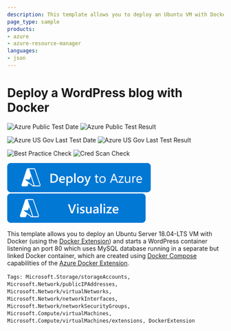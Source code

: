 ```yaml
---
description: This template allows you to deploy an Ubuntu VM with Docker installed (using the Docker Extension) and WordPress/MySQL containers created and configured to serve a blog server.
page_type: sample
products:
- azure
- azure-resource-manager
languages:
- json
---
```

# Deploy a WordPress blog with Docker

![Azure Public Test Date](https://azurequickstartsservice.blob.core.windows.net/badges/application-workloads/wordpress/docker-wordpress-mysql/PublicLastTestDate.svg)
![Azure Public Test Result](https://azurequickstartsservice.blob.core.windows.net/badges/application-workloads/wordpress/docker-wordpress-mysql/PublicDeployment.svg)

![Azure US Gov Last Test Date](https://azurequickstartsservice.blob.core.windows.net/badges/application-workloads/wordpress/docker-wordpress-mysql/FairfaxLastTestDate.svg)
![Azure US Gov Last Test Result](https://azurequickstartsservice.blob.core.windows.net/badges/application-workloads/wordpress/docker-wordpress-mysql/FairfaxDeployment.svg)

![Best Practice Check](https://azurequickstartsservice.blob.core.windows.net/badges/application-workloads/wordpress/docker-wordpress-mysql/BestPracticeResult.svg)
![Cred Scan Check](https://azurequickstartsservice.blob.core.windows.net/badges/application-workloads/wordpress/docker-wordpress-mysql/CredScanResult.svg)

[![Deploy To Azure](https://raw.githubusercontent.com/Azure/azure-quickstart-templates/master/1-CONTRIBUTION-GUIDE/images/deploytoazure.svg?sanitize=true)](https://portal.azure.com/#create/Microsoft.Template/uri/https%3A%2F%2Fraw.githubusercontent.com%2FAzure%2Fazure-quickstart-templates%2Fmaster%2Fapplication-workloads%2Fwordpress%2Fdocker-wordpress-mysql%2Fazuredeploy.json)
[![Visualize](https://raw.githubusercontent.com/Azure/azure-quickstart-templates/master/1-CONTRIBUTION-GUIDE/images/visualizebutton.svg?sanitize=true)](http://armviz.io/#/?load=https%3A%2F%2Fraw.githubusercontent.com%2FAzure%2Fazure-quickstart-templates%2Fmaster%2Fapplication-workloads%2Fwordpress%2Fdocker-wordpress-mysql%2Fazuredeploy.json)
	

This template allows you to deploy an Ubuntu Server 18.04-LTS VM with Docker (using the [Docker Extension][ext])
and starts a WordPress container listening an port 80 which uses MySQL database running
in a separate but linked Docker container, which are created using [Docker Compose][compose]
capabilities of the [Azure Docker Extension][ext].

[ext]: https://github.com/Azure/azure-docker-extension
[compose]: https://docs.docker.com/compose

`Tags: Microsoft.Storage/storageAccounts, Microsoft.Network/publicIPAddresses, Microsoft.Network/virtualNetworks, Microsoft.Network/networkInterfaces, Microsoft.Network/networkSecurityGroups, Microsoft.Compute/virtualMachines, Microsoft.Compute/virtualMachines/extensions, DockerExtension`
